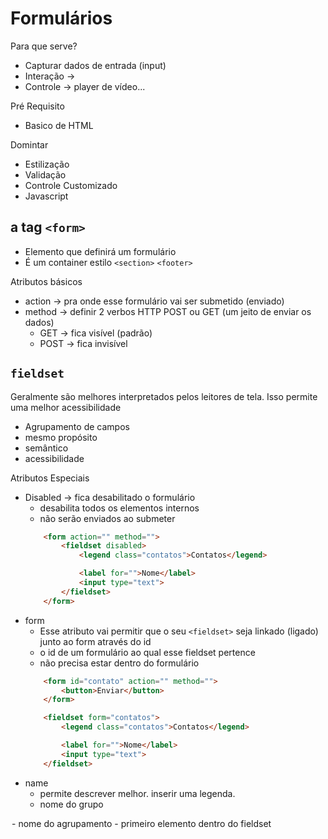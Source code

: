 # Formulários

Para que serve?
- Capturar dados de entrada (input)
- Interação -> 
- Controle -> player de vídeo...

Pré Requisito
- Basico de HTML

Domintar
- Estilização
- Validação
- Controle Customizado
- Javascript

## a tag `<form>`

- Elemento que definirá um formulário
- É um container estilo `<section>` `<footer>`

Atributos básicos

- action -> pra onde esse formulário vai ser submetido (enviado)
- method -> definir 2 verbos HTTP POST ou GET (um jeito de enviar os dados)
    - GET -> fica visível (padrão)
    - POST -> fica invisível 

## `fieldset`

Geralmente são melhores interpretados pelos leitores de tela. Isso permite uma melhor acessibilidade

- Agrupamento de campos
- mesmo propósito
- semântico
- acessibilidade

Atributos Especiais

- Disabled -> fica desabilitado o formulário
    - desabilita todos os elementos internos
    - não serão enviados ao submeter
    ``` HTML
        <form action="" method="">
            <fieldset disabled>
                <legend class="contatos">Contatos</legend>

                <label for="">Nome</label>
                <input type="text">
            </fieldset>
        </form>
    ```
- form
    - Esse atributo vai permitir que o seu `<fieldset>` seja linkado (ligado) junto ao form através do id
    - o id de um formulário ao qual esse fieldset pertence
    - não precisa estar dentro do formulário
    ```HTML
        <form id="contato" action="" method="">
            <button>Enviar</button>
        </form>

        <fieldset form="contatos">
            <legend class="contatos">Contatos</legend>

            <label for="">Nome</label>
            <input type="text">
        </fieldset>
    ```
- name
    - permite descrever melhor. inserir uma legenda.
    - nome do grupo

<legend>
    - nome do agrupamento
    - primeiro elemento dentro do fieldset